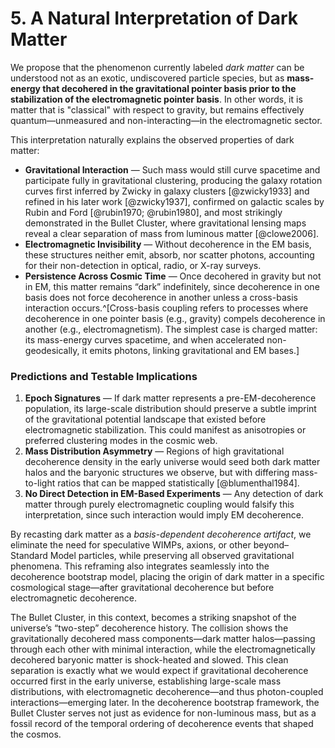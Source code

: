 # 5. A Natural Interpretation of Dark Matter

We propose that the phenomenon currently labeled *dark matter* can be understood not as an exotic, undiscovered particle species, but as **mass-energy that decohered in the gravitational pointer basis prior to the stabilization of the electromagnetic pointer basis**. In other words, it is matter that is "classical" with respect to gravity, but remains effectively quantum—unmeasured and non-interacting—in the electromagnetic sector.

This interpretation naturally explains the observed properties of dark matter:

- **Gravitational Interaction** — Such mass would still curve spacetime and participate fully in gravitational clustering, producing the galaxy rotation curves first inferred by Zwicky in galaxy clusters [@zwicky1933] and refined in his later work [@zwicky1937], confirmed on galactic scales by Rubin and Ford [@rubin1970; @rubin1980], and most strikingly demonstrated in the Bullet Cluster, where gravitational lensing maps reveal a clear separation of mass from luminous matter [@clowe2006].
- **Electromagnetic Invisibility** — Without decoherence in the EM basis, these structures neither emit, absorb, nor scatter photons, accounting for their non-detection in optical, radio, or X-ray surveys.
- **Persistence Across Cosmic Time** — Once decohered in gravity but not in EM, this matter remains “dark” indefinitely, since decoherence in one basis does not force decoherence in another unless a cross-basis interaction occurs.^[Cross-basis coupling refers to processes where decoherence in one pointer basis (e.g., gravity) compels decoherence in another (e.g., electromagnetism). The simplest case is charged matter: its mass-energy curves spacetime, and when accelerated non-geodesically, it emits photons, linking gravitational and EM bases.]

### Predictions and Testable Implications

1. **Epoch Signatures** — If dark matter represents a pre-EM-decoherence population, its large-scale distribution should preserve a subtle imprint of the gravitational potential landscape that existed before electromagnetic stabilization. This could manifest as anisotropies or preferred clustering modes in the cosmic web.
2. **Mass Distribution Asymmetry** — Regions of high gravitational decoherence density in the early universe would seed both dark matter halos and the baryonic structures we observe, but with differing mass-to-light ratios that can be mapped statistically [@blumenthal1984].
3. **No Direct Detection in EM-Based Experiments** — Any detection of dark matter through purely electromagnetic coupling would falsify this interpretation, since such interaction would imply EM decoherence.

By recasting dark matter as a *basis-dependent decoherence artifact*, we eliminate the need for speculative WIMPs, axions, or other beyond–Standard Model particles, while preserving all observed gravitational phenomena. This reframing also integrates seamlessly into the decoherence bootstrap model, placing the origin of dark matter in a specific cosmological stage—after gravitational decoherence but before electromagnetic decoherence.

The Bullet Cluster, in this context, becomes a striking snapshot of the universe’s “two-step” decoherence history. The collision shows the gravitationally decohered mass components—dark matter halos—passing through each other with minimal interaction, while the electromagnetically decohered baryonic matter is shock-heated and slowed. This clean separation is exactly what we would expect if gravitational decoherence occurred first in the early universe, establishing large-scale mass distributions, with electromagnetic decoherence—and thus photon-coupled interactions—emerging later. In the decoherence bootstrap framework, the Bullet Cluster serves not just as evidence for non-luminous mass, but as a fossil record of the temporal ordering of decoherence events that shaped the cosmos.